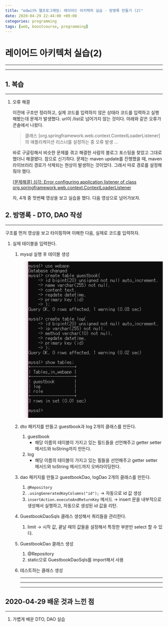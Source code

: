 ```yaml
---
title: "edwith 웹프로그래밍: 레이어드 아키텍처 실습 - 방명록 만들기 (2)"
date: 2020-04-29 22:44:00 +09:00
categories: programming
tags: [web, boostcourse, programming]
---
```


# 레이어드 아키텍처 실습(2)

---

---

## 1. 복습

---

1. 오류 해결

    이전에 구조만 정리하고, 실제 코드를 입력하지 않은 상태라 코드를 입력하고 실행해봤는데 문제가 발생했다. url이 /list로 넘어가지 않는 것이다. 아래와 같은 오류가 콘솔에서 나왔다.

    > 클래스 [org.springframework.web.context.ContextLoaderListener]의 애플리케이션 리스너를 설정하는 중 오류 발생 ...

    바로 구글링해서 비슷한 문제를 겪고 해결한 사람의 블로그 포스팅을 찾았고 그대로 했더니 해결됐다. 참으로 신기하다. 문제는 maven update를 진행했을 때, maven 라이브러리 경로가 삭제되는 현상이 발생하는 것이었다. 그래서 따로 경로를 설정해줘야 했다.

    [[문제해결] 심각: Error configuring application listener of class org.springframework.web.context.ContextLoaderListener](https://myblog.opendocs.co.kr/archives/1657)

    자, 4개 중 첫번째 영상을 보고 실습을 했다. 다음 영상으로 넘어가보자.

## 2. 방명록 - DTO, DAO 작성

---

구조를 먼저 영상을 보고 타이핑하며 이해한 다음, 실제로 코드를 입력하자.

1. 실제 테이블을 입력한다.
    1. mysql 실행 후 테이블 생성

        ![1](https://github.com/sounmind/sounmind.github.io/blob/master/_posts/img/20-04-29-1.PNG?raw=true)

    2. dto 패키지를 만들고 guestbook과 log 2개의 클래스를 만든다.
        1. guestbook
            - 해당 이름의 테이블이 가지고 있는 필드들을 선언해주고 getter setter 메서드와 toString까지 만든다.
        2. log
            - 해당 이름의 테이블이 가지고 있는 필들을 선언해주고 getter setter 메서드와 toString 메서드까지 오버라이딩한다.
    3. dao 패키지를 만들고 guestbookDao, logDao 2개의 클래스를 만든다.
        1. `@Repository`
        2. `.usingGeneratedKeyColumns("id");` → 자동으로 id 값 생성
        3. `insertAction.executeAndReturnKey` 메서드 → insert 문을 내부적으로 생성해서 실행하고, 자동으로 생성된 id 값을 리턴.
    4. GuestbookDaoSqls 클래스 생성해서 쿼리들을 관리한다.
        1. limit → 시작 값, 끝날 때의 값들을 설정해서 특정한 부분만 select 할 수 있다.
    5. GuestbookDao 클래스 생성
        1. @Repository
        2. static으로 GuestbookDaoSqls를 import해서 사용
    6. 테스트하는 클래스 생성

        ---

        ---

        ---

## 2020-04-29 배운 것과 느낀 점

---

1. 가볍게 배운 DTO, DAO 실습

